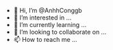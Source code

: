 - 👋 Hi, I’m @AnhhConggb
- 👀 I’m interested in ...
- 🌱 I’m currently learning ...
- 💞️ I’m looking to collaborate on ...
- 📫 How to reach me ...

<!---
AnhhConggb/AnhhConggb is a ✨ special ✨ repository because its `README.md` (this file) appears on your GitHub profile.
You can click the Preview link to take a look at your changes.
--->
